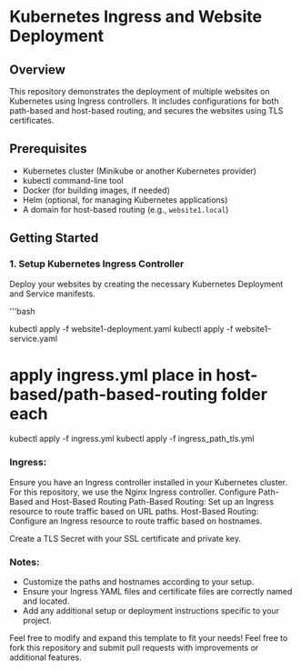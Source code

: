 # Kubernetes Ingress and Website Deployment

## Overview

This repository demonstrates the deployment of multiple websites on Kubernetes using Ingress controllers. It includes configurations for both path-based and host-based routing, and secures the websites using TLS certificates.

## Prerequisites

- Kubernetes cluster (Minikube or another Kubernetes provider)
- kubectl command-line tool
- Docker (for building images, if needed)
- Helm (optional, for managing Kubernetes applications)
- A domain for host-based routing (e.g., `website1.local`)

## Getting Started

### 1. **Setup Kubernetes Ingress Controller**
Deploy your websites by creating the necessary Kubernetes Deployment and Service manifests.

'''bash

kubectl apply -f website1-deployment.yaml
kubectl apply -f website1-service.yaml

# apply ingress.yml place in host-based/path-based-routing folder each
kubectl apply -f ingress.yml
kubectl apply -f ingress_path_tls.yml

### Ingress:
Ensure you have an Ingress controller installed in your Kubernetes cluster. For this repository, we use the Nginx Ingress controller.
Configure Path-Based and Host-Based Routing
    Path-Based Routing: Set up an Ingress resource to route traffic based on URL paths.
    Host-Based Routing: Configure an Ingress resource to route traffic based on hostnames.

Create a TLS Secret with your SSL certificate and private key.

### Notes:

- Customize the paths and hostnames according to your setup.
- Ensure your Ingress YAML files and certificate files are correctly named and located.
- Add any additional setup or deployment instructions specific to your project.

Feel free to modify and expand this template to fit your needs!
Feel free to fork this repository and submit pull requests with improvements or additional features.


